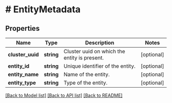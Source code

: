 # # EntityMetadata

## Properties

Name | Type | Description | Notes
------------ | ------------- | ------------- | -------------
**cluster_uuid** | **string** | Cluster uuid on which the entity is present. | [optional]
**entity_id** | **string** | Unique identifier of the entity. | [optional]
**entity_name** | **string** | Name of the entity. | [optional]
**entity_type** | **string** | Type of the entity. | [optional]

[[Back to Model list]](../../README.md#models) [[Back to API list]](../../README.md#endpoints) [[Back to README]](../../README.md)
